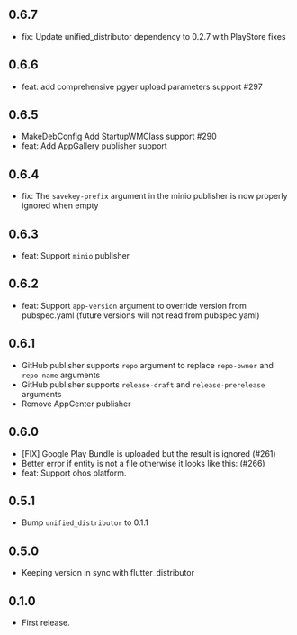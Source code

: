## 0.6.7

* fix: Update unified_distributor dependency to 0.2.7 with PlayStore fixes

## 0.6.6

* feat: add comprehensive pgyer upload parameters support #297

## 0.6.5

* MakeDebConfig Add StartupWMClass support #290
* feat: Add AppGallery publisher support

## 0.6.4

* fix: The `savekey-prefix` argument in the minio publisher is now properly ignored when empty

## 0.6.3

* feat: Support `minio` publisher

## 0.6.2

* feat: Support `app-version` argument to override version from pubspec.yaml (future versions will not read from pubspec.yaml)

## 0.6.1

* GitHub publisher supports `repo` argument to replace `repo-owner` and `repo-name` arguments
* GitHub publisher supports `release-draft` and `release-prerelease` arguments
* Remove AppCenter publisher

## 0.6.0

* [FIX] Google Play Bundle is uploaded but the result is ignored (#261)
* Better error if entity is not a file otherwise it looks like this: (#266)
* feat: Support ohos platform.

## 0.5.1

* Bump `unified_distributor` to 0.1.1

## 0.5.0

* Keeping version in sync with flutter_distributor

## 0.1.0

* First release.
